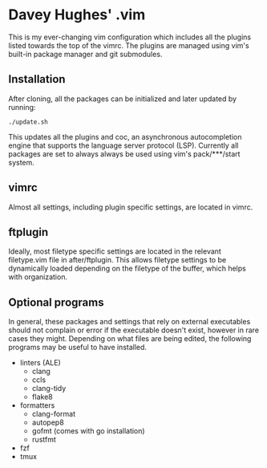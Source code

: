 # Davey Hughes' .vim

This is my ever-changing vim configuration which includes all the plugins
listed towards the top of the vimrc. The plugins are managed using vim's
built-in package manager and git submodules.

## Installation
After cloning, all the packages can be initialized and later updated by
running:
```
./update.sh
```
This updates all the plugins and coc, an asynchronous autocompletion engine
that supports the language server protocol (LSP). Currently all packages are
set to always always be used using vim's pack/\*\*\*/start system.

## vimrc
Almost all settings, including plugin specific settings, are located in vimrc. 

## ftplugin
Ideally, most filetype specific settings are located in the relevant
filetype.vim file in after/ftplugin. This allows filetype settings to be
dynamically loaded depending on the filetype of the buffer, which helps with
organization.

## Optional programs
In general, these packages and settings that rely on external executables
should not complain or error if the executable doesn't exist, however in rare
cases they might. Depending on what files are being edited, the following
programs may be useful to have installed.

* linters (ALE)
    * clang
    * ccls
    * clang-tidy
    * flake8
* formatters
    * clang-format
    * autopep8
    * gofmt (comes with go installation)
    * rustfmt
* fzf
* tmux
